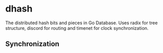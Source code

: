 # dhash

The distributed hash bits and pieces in Go Database. Uses radix for tree structure, discord for routing and timenet for clock synchronization.

## Synchronization


